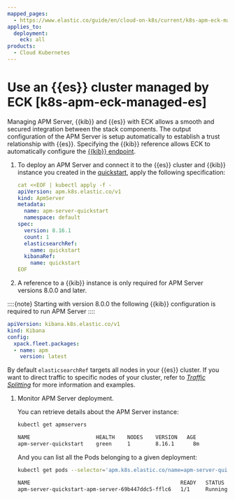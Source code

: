 ```yaml
---
mapped_pages:
  - https://www.elastic.co/guide/en/cloud-on-k8s/current/k8s-apm-eck-managed-es.html
applies_to:
  deployment:
    eck: all
products:
  - Cloud Kubernetes
---
```


# Use an {{es}} cluster managed by ECK [k8s-apm-eck-managed-es]

Managing APM Server, {{kib}} and {{es}} with ECK allows a smooth and secured integration between the stack components. The output configuration of the APM Server is setup automatically to establish a trust relationship with {{es}}. Specifying the {{kib}} reference allows ECK to automatically configure the [{{kib}} endpoint](/solutions/observability/apm/configure-kibana-endpoint.md).

1. To deploy an APM Server and connect it to the {{es}} cluster and {{kib}} instance you created in the [quickstart](deploy-an-orchestrator.md), apply the following specification:

    ```yaml
    cat <<EOF | kubectl apply -f -
    apiVersion: apm.k8s.elastic.co/v1
    kind: ApmServer
    metadata:
      name: apm-server-quickstart
      namespace: default
    spec:
      version: 8.16.1
      count: 1
      elasticsearchRef:
        name: quickstart
      kibanaRef:
        name: quickstart
    EOF
    ```

1. A reference to a {{kib}} instance is only required for APM Server versions 8.0.0 and later.


::::{note}
Starting with version 8.0.0 the following {{kib}} configuration is required to run APM Server
::::


```yaml
apiVersion: kibana.k8s.elastic.co/v1
kind: Kibana
config:
  xpack.fleet.packages:
  - name: apm
    version: latest
```

By default `elasticsearchRef` targets all nodes in your {{es}} cluster. If you want to direct traffic to specific nodes of your cluster, refer to [*Traffic Splitting*](requests-routing-to-elasticsearch-nodes.md) for more information and examples.

1. Monitor APM Server deployment.

    You can retrieve details about the APM Server instance:

    ```sh
    kubectl get apmservers
    ```

    ```sh
    NAME                     HEALTH    NODES    VERSION   AGE
    apm-server-quickstart    green     1        8.16.1      8m
    ```

    And you can list all the Pods belonging to a given deployment:

    ```sh
    kubectl get pods --selector='apm.k8s.elastic.co/name=apm-server-quickstart'
    ```

    ```sh
    NAME                                                READY   STATUS    RESTARTS   AGE
    apm-server-quickstart-apm-server-69b447ddc5-fflc6   1/1     Running   0          2m50s
    ```
